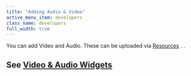 ```yaml
---
title: "Adding Audio & Video"
active_menu_item: developers
class_name: developers
full_width: true
---
```



You can add Video and Audio. These can be uploaded via [Resources](../../the-console/console-tabs/resources) . .

## See [Video & Audio Widgets](../../advanced-important-widgets/video-audio-widgets/)
